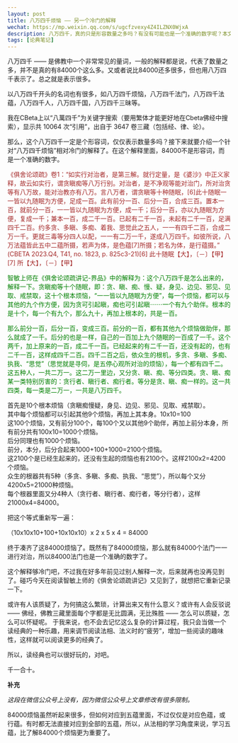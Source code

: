 ```yaml
---
layout: post
title: 八万四千烦恼 —— 另一个冷门的解释
wechat: https://mp.weixin.qq.com/s/ugcfzvexy4Z4ILZNX0WjxA
description: 八万四千，真的只是形容数量之多吗？有没有可能也是一个准确的数字呢？本文就介绍了这个相对冷门的解释，但也非常有趣，不是吗？！
tags: [论典笔记]
---
```


八万四千 —— 是佛教中一个非常常见的量词，一般的解释都是说，代表了数量之多，并不是真的有84000个这么多。又或者说比84000还多很多，但也用八万四千表示了。总之就是表示很多。

以八万四千开头的名词也有很多，如八万四千烦恼，八万四千法门，八万四千法蕴，八万四千人，八万四千国，八万四千三昧等。

我在CBeta上以“八萬四千”为关键字搜索（要用繁体才能更好地在Cbeta佛经中搜索），显示共 10064 次“引用”，出自于 3647 卷三藏（包括经、律、论）。

那么，这个八万四千一定是个形容词，仅仅表示数量多吗？接下来就要介绍一个针对“八万四千烦恼”相对冷门的解释了。在这个解释里面，84000不是形容词，而是一个准确的数字。  

<span style="color:brown">《俱舍论颂疏》卷1：“如实行对治者，是第三解。就行定量，是《婆沙》中正义家释，故云如实行，谓贪瞋痴等八万行别。对治者，是不净观等能对治门，所对治贪等有八万故，能对治教亦有八万。言八万者，谓贪瞋等十种随眠，\[6\]此十随眠一一皆以九随眠为方便，足成一百。此有前分一百、后分一百，合成三百。置本一百，就前分一百，一一皆以九随眠为方便，成一千；后分一百，亦以九随眠为方便，复成一千；兼本一百，成二千一百。已起有二千一百，未起有二千一百，足满四千二百。约多贪、多瞋、多痴、着我、思觉此之五人，一一有四千二百，合成二万一千。更就三毒等分四人以配，一一有二万一千，遂成八万四千。如彼所说，八万法蕴皆此五中二蕴所摄，若声为体，是色蕴\[7\]所摄；若名为体，是行蕴摄。” (CBETA 2023.Q4, T41, no. 1823, p. 825c3-21)\[6\] 此十随眠【大】，〔－〕【甲】　\[7\] 所【大】，〔－〕【甲】　

<span style="color:green">智敏上师在《俱舍论颂疏讲记-界品》中的解释为：这个八万四千是怎么出来的，解释一下。贪瞋痴等十个随眠，即：贪、瞋、痴、慢、疑，身见、边见、邪见、见取、戒禁取，这十个根本烦恼，“一一皆以九随眠为方便”，每一个烦恼，都可以与其他的九个作方便，因为贪可引起瞋，痴也可引起瞋⋯⋯一个有九个助伴。根本的是十个，每一个有九个，那么九十，再加上根本的，共是一百。

<span style="color:green">那么前分一百，后分一百，变成三百。前分的一百，都有其他九个烦恼做助伴，那么就成了一千。后分的也是一样，自己的一百加上九个随眠的一百成了一千。这个两千，加上原来的一百，成二千一百。已经起来的有二千一百，还没有起的，也有二千一百，这样成四千二百。四千二百之后，依众生的根机，多贪、多瞋、多痴、执我、“思觉”（思觉就是寻伺，是五停心观所对治的烦恼），每一个都有四千二。这五种人，一共二万一。这二万一里边，又分贪、瞋、痴、等分四类。贪、瞋、痴某一类特别厉害的：贪行者、瞋行者、痴行者。等分是贪、瞋、痴一样的。这一共四类，每一类是二万一，一共是八万四千。

首先是10个根本烦恼（贪瞋痴慢疑，身见、边见、邪见、见取、戒禁取）。  
其中每个烦恼都可以引起其他9个烦恼，再加上其本身。10x10=100  
这100个烦恼，又有前分100个，每100个又以其他9个助伴，再加上前分本身，所有前分共有100x10=1000个烦恼。  
后分同理也有1000个烦恼。  
前分，本分，后分合起来1000+100+1000=2100个烦恼。  
这2100个是已经生起来的，还没有生起的烦恼也有2100个。这样2100x2=4200个烦恼。  
众生的根器共有5种（多贪、多瞋、多痴、执我、“思觉”），所以每个又分4200x5=21000种烦恼。  
每个根器里面又分4种人（贪行者、瞋行者、痴行者，等分行者），这样21000x4=84000。

把这个等式重新写一遍：  

（10x10x10+100+10x10x10）x 2 x 5 x 4 = 84000

终于凑齐了这84000烦恼了。既然有了84000烦恼，那么就有84000个法门一一进行对治，所以84000法门也是一个准确的数字了。  

这个解释够冷门吧，不过我在好多年前见过别人解释一次，后来就再也没再见到了。碰巧今天在阅读智敏上师的《俱舍论颂疏讲记》又见到了，就想把它重新记录一下。

或许有人该质疑了，为何搞这么繁琐，计算出来又有什么意义？或许有人会反驳说 —— 佛经，佛教三藏里面每个字都是无比圆满，无比殊胜 —— 怎么可以质疑，怎么可以怀疑呢。 于我来说，也不会去记忆这么复杂的计算过程，我只会当做一个读经典的一种乐趣，用来调节阅读法相、法义时的“疲劳”，增加一些阅读的趣味性，这样就可以阅读更多的经典了。  

所以，读经典也可以很好玩的，对吧。  

千一合十。

**补充**

*这段在微信公众号上没有，因为微信公众号上文章修改有很多限制。*

84000烦恼虽然听起来很多，但如何对应到五蕴里面，不过仅仅是对应色蕴，或行蕴。有时都无法直接对应到全部的五蕴，所以，从法相的学习角度来说，学习五蕴，比了解84000个烦恼更为重要了。


